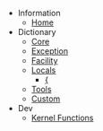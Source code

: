 - Information
	- [Home](/)
- Dictionary
	- [Core](/core/)
	- [Exception](/exception/)
	- [Facility](/facility/)
	- [Locals](/locals/)
		- [\{](/locals/lbrace.md)
	- [Tools](/tools/)
	- [Custom](/custom/)
- Dev
	- [Kernel Functions](/kernel/)